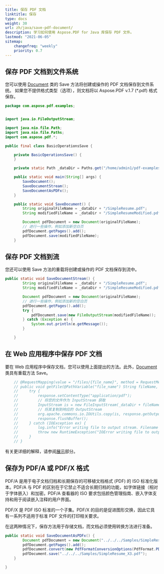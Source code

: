 ```yaml
---
title: 保存 PDF 文档
linktitle: 保存
type: docs
weight: 30
url: zh/java/save-pdf-document/
description: 学习如何使用 Aspose.PDF for Java 库保存 PDF 文件。
lastmod: "2021-06-05"
sitemap:
    changefreq: "weekly"
    priority: 0.7
---
```


## 保存 PDF 文档到文件系统

您可以使用 [Document](https://reference.aspose.com/pdf/java/com.aspose.pdf/Document) 类的 Save 方法将创建或操作的 PDF 文档保存到文件系统。
如果您不提供格式类型（选项），则文档将以 Aspose.PDF v.1.7 (*.pdf) 格式保存。

```java
package com.aspose.pdf.examples;


import java.io.FileOutputStream;

import java.nio.file.Path;
import java.nio.file.Paths;
import com.aspose.pdf.*;

public final class BasicOperationsSave {

    private BasicOperationsSave() {
    }

    private static Path _dataDir = Paths.get("/home/admin1/pdf-examples/Samples");

    public static void main(String[] args) {
        SaveDocument();
        SaveDocumentStream();
        SaveDocumentAsPDFx();
    }

    public static void SaveDocument() {
        String originalFileName = _dataDir + "/SimpleResume.pdf";
        String modifiedFileName = _dataDir + "/SimpleResumeModified.pdf";

        Document pdfDocument = new Document(originalFileName);
        // 进行一些操作，例如添加新空白页
        pdfDocument.getPages().add();
        pdfDocument.save(modifiedFileName);
    }
```


## 保存 PDF 文档到流

您还可以使用 Save 方法的重载将创建或操作的 PDF 文档保存到流中。

```java
public static void SaveDocumentStream() {
        String originalFileName = _dataDir + "/SimpleResume.pdf";
        String modifiedFileName = _dataDir + "/SimpleResumeModified.pdf";

        Document pdfDocument = new Document(originalFileName);
        // 进行一些操作，例如添加新的空白页
        pdfDocument.getPages().add();
        try {
            pdfDocument.save(new FileOutputStream(modifiedFileName));
        } catch (Exception e) {
            System.out.println(e.getMessage());
        }

    }

```

## 在 Web 应用程序中保存 PDF 文档

要在 Web 应用程序中保存文档，您可以使用上面提出的方法。此外，[Document](https://reference.aspose.com/pdf/java/com.aspose.pdf/Document) 类具有重载方法 Save。
```java
    // @RequestMapping(value = "/files/{file_name}", method = RequestMethod.GET)
    // public void getFile(@PathVariable("file_name") String fileName, HttpServletResponse response) {
    //     try {
    //         response.setContentType("application/pdf");
    //         // 将您的文件作为 InputStream 获取
    //         InputStream is = new FileInputStream(_dataDir + fileName);
    //         // 将其复制到响应的 OutputStream
    //         org.apache.commons.io.IOUtils.copy(is, response.getOutputStream());
    //         response.flushBuffer();
    //     } catch (IOException ex) {
    //         log.info("Error writing file to output stream. Filename was '{}'", fileName, ex);
    //         throw new RuntimeException("IOError writing file to output stream");
    //     }
    // }
```


有关更详细的解释，请参阅[展示]()部分。

## 保存为 PDF/A 或 PDF/X 格式

PDF/A 是用于电子文档归档和长期保存的可移植文档格式 (PDF) 的 ISO 标准化版本。PDF/A 与 PDF 的区别在于它禁止不适合长期归档的功能，如字体链接（相对于字体嵌入）和加密。PDF/A 查看器的 ISO 要求包括颜色管理指南、嵌入字体支持和用于阅读嵌入注释的用户界面。

PDF/X 是 PDF ISO 标准的一个子集。PDF/X 的目的是促进图形交换，因此它具有一系列不适用于标准 PDF 文件的打印相关要求。

在这两种情况下，保存方法用于存储文档，而文档必须使用转换方法进行准备。

```java
public static void SaveDocumentAsPDFx() {
        Document pdfDocument = new Document("../../../Samples/SimpleResume.pdf");
        pdfDocument.getPages().add();
        pdfDocument.convert(new PdfFormatConversionOptions(PdfFormat.PDF_X_3));
        pdfDocument.save("../../../Samples/SimpleResume_X3.pdf");
    }

}
```